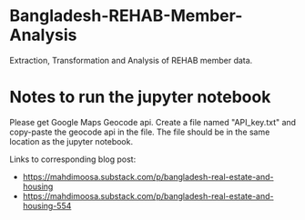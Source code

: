 # Bangladesh-REHAB-Member-Analysis
Extraction, Transformation and Analysis of REHAB member data.

# Notes to run the jupyter notebook
Please get Google Maps Geocode api. Create a file named "API_key.txt" and copy-paste the geocode api in the file. The file should be in the same location as the jupyter notebook.

Links to corresponding blog post:
* https://mahdimoosa.substack.com/p/bangladesh-real-estate-and-housing
* https://mahdimoosa.substack.com/p/bangladesh-real-estate-and-housing-554
